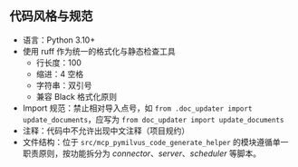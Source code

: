 ## 代码风格与规范

- 语言：Python 3.10+
- 使用 ruff 作为统一的格式化与静态检查工具
  - 行长度：100
  - 缩进：4 空格
  - 字符串：双引号
  - 兼容 Black 格式化原则
- Import 规范：禁止相对导入点号，如 `from .doc_updater import update_documents`，应写为 `from doc_updater import update_documents`
- 注释：代码中不允许出现中文注释（项目规约）
- 文件结构：位于 `src/mcp_pymilvus_code_generate_helper` 的模块遵循单一职责原则，按功能拆分为 *connector*、*server*、*scheduler* 等脚本。